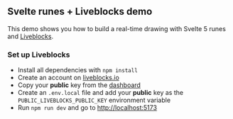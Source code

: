 ## Svelte runes + Liveblocks demo

This demo shows you how to build a real-time drawing with Svelte 5 runes and [Liveblocks](https://liveblocks.io/).

### Set up Liveblocks

- Install all dependencies with `npm install`
- Create an account on [liveblocks.io](https://liveblocks.io/dashboard)
- Copy your **public** key from the [dashboard](https://liveblocks.io/dashboard/apikeys)
- Create an `.env.local` file and add your **public** key as the `PUBLIC_LIVEBLOCKS_PUBLIC_KEY` environment
  variable
- Run `npm run dev` and go to [http://localhost:5173](http://localhost:5173)
